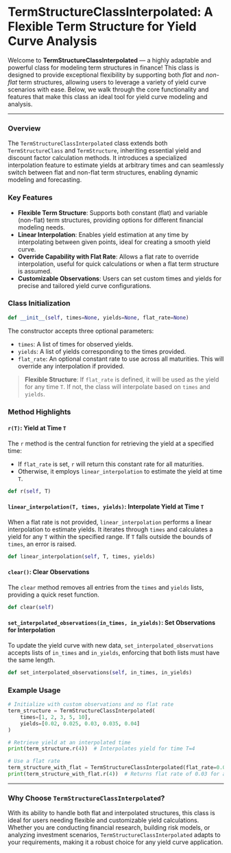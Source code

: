 # TermStructureClassInterpolated: A Flexible Term Structure for Yield Curve Analysis

Welcome to **TermStructureClassInterpolated** — a highly adaptable and powerful class for modeling term structures in finance! This class is designed to provide exceptional flexibility by supporting both *flat* and *non-flat* term structures, allowing users to leverage a variety of yield curve scenarios with ease. Below, we walk through the core functionality and features that make this class an ideal tool for yield curve modeling and analysis.

---

### Overview

The `TermStructureClassInterpolated` class extends both `TermStructureClass` and `TermStructure`, inheriting essential yield and discount factor calculation methods. It introduces a specialized interpolation feature to estimate yields at arbitrary times and can seamlessly switch between flat and non-flat term structures, enabling dynamic modeling and forecasting.

### Key Features
- **Flexible Term Structure**: Supports both constant (flat) and variable (non-flat) term structures, providing options for different financial modeling needs.
- **Linear Interpolation**: Enables yield estimation at any time by interpolating between given points, ideal for creating a smooth yield curve.
- **Override Capability with Flat Rate**: Allows a flat rate to override interpolation, useful for quick calculations or when a flat term structure is assumed.
- **Customizable Observations**: Users can set custom times and yields for precise and tailored yield curve configurations.

### Class Initialization

```python
def __init__(self, times=None, yields=None, flat_rate=None)
```

The constructor accepts three optional parameters:
- `times`: A list of times for observed yields.
- `yields`: A list of yields corresponding to the times provided.
- `flat_rate`: An optional constant rate to use across all maturities. This will override any interpolation if provided.

> **Flexible Structure**: If `flat_rate` is defined, it will be used as the yield for any time `T`. If not, the class will interpolate based on `times` and `yields`.

### Method Highlights

#### `r(T)`: Yield at Time `T`
The `r` method is the central function for retrieving the yield at a specified time:
- If `flat_rate` is set, `r` will return this constant rate for all maturities.
- Otherwise, it employs `linear_interpolation` to estimate the yield at time `T`.

```python
def r(self, T)
```

#### `linear_interpolation(T, times, yields)`: Interpolate Yield at Time `T`
When a flat rate is not provided, `linear_interpolation` performs a linear interpolation to estimate yields. It iterates through `times` and calculates a yield for any `T` within the specified range. If `T` falls outside the bounds of `times`, an error is raised.

```python
def linear_interpolation(self, T, times, yields)
```

#### `clear()`: Clear Observations
The `clear` method removes all entries from the `times` and `yields` lists, providing a quick reset function.

```python
def clear(self)
```

#### `set_interpolated_observations(in_times, in_yields)`: Set Observations for Interpolation
To update the yield curve with new data, `set_interpolated_observations` accepts lists of `in_times` and `in_yields`, enforcing that both lists must have the same length.

```python
def set_interpolated_observations(self, in_times, in_yields)
```

### Example Usage

```python
# Initialize with custom observations and no flat rate
term_structure = TermStructureClassInterpolated(
    times=[1, 2, 3, 5, 10],
    yields=[0.02, 0.025, 0.03, 0.035, 0.04]
)

# Retrieve yield at an interpolated time
print(term_structure.r(4))  # Interpolates yield for time T=4

# Use a flat rate
term_structure_with_flat = TermStructureClassInterpolated(flat_rate=0.03)
print(term_structure_with_flat.r(4))  # Returns flat rate of 0.03 for all T
```

---

### Why Choose `TermStructureClassInterpolated`?
With its ability to handle both flat and interpolated structures, this class is ideal for users needing flexible and customizable yield calculations. Whether you are conducting financial research, building risk models, or analyzing investment scenarios, `TermStructureClassInterpolated` adapts to your requirements, making it a robust choice for any yield curve application.
